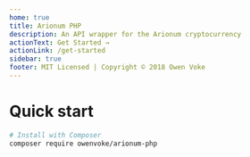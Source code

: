 ```yaml
---
home: true
title: Arionum PHP
description: An API wrapper for the Arionum cryptocurrency
actionText: Get Started →
actionLink: /get-started
sidebar: true
footer: MIT Licensed | Copyright © 2018 Owen Voke
---
```


# Quick start

```bash
# Install with Composer
composer require owenvoke/arionum-php
```
